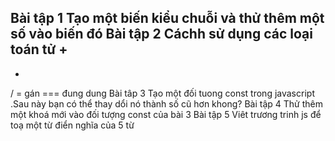 Bài tập 1
Tạo một biến kiểu chuỗi và thử thêm một số vào biến đó
Bài tập 2
Cáchh sử dụng các loại toán tử 
+
-
*
/
= gán
=== đung dung
Bài tâp 3
Tạo một đối tuong const trong javascript .Sau này bạn có thể thay dổi nó thành số cũ hơn khong?
Bài tập 4
Thử thêm một khoá mới vào đối tượng const của bài 3
Bài tập 5
Viêt trương trinh js để toạ một từ điển nghĩa của 5 từ
